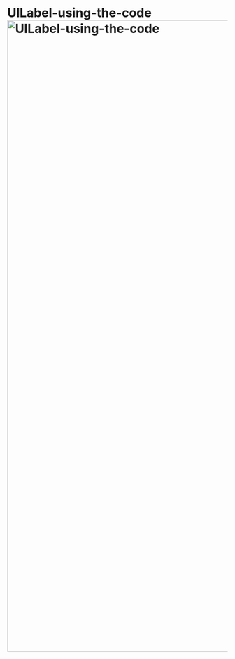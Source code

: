 # UILabel-using-the-code<img width="1440" alt="UILabel-using-the-code" src="https://user-images.githubusercontent.com/84095451/158066413-b7275461-6db2-4783-9e8b-8c5c1b411c61.png">
